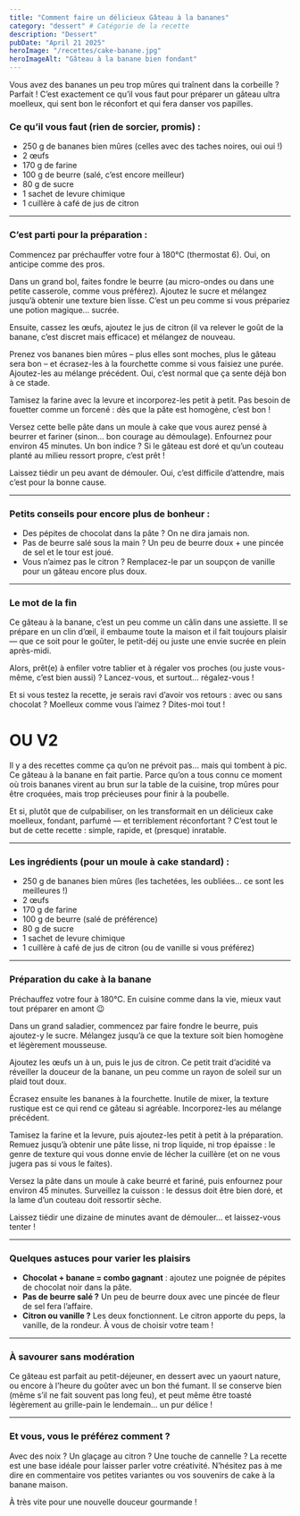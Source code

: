 ```yaml
---
title: "Comment faire un délicieux Gâteau à la bananes"
category: "dessert" # Catégorie de la recette
description: "Dessert"
pubDate: "April 21 2025"
heroImage: "/recettes/cake-banane.jpg"
heroImageAlt: "Gâteau à la banane bien fondant"
---
```


Vous avez des bananes un peu trop mûres qui traînent dans la corbeille ? Parfait ! C’est exactement ce qu’il vous faut pour préparer un gâteau ultra moelleux, qui sent bon le réconfort et qui fera danser vos papilles.

### Ce qu’il vous faut (rien de sorcier, promis) :

- 250 g de bananes bien mûres (celles avec des taches noires, oui oui !)
- 2 œufs
- 170 g de farine
- 100 g de beurre (salé, c’est encore meilleur)
- 80 g de sucre
- 1 sachet de levure chimique
- 1 cuillère à café de jus de citron

---

### C’est parti pour la préparation :

Commencez par préchauffer votre four à 180°C (thermostat 6). Oui, on anticipe comme des pros.

Dans un grand bol, faites fondre le beurre (au micro-ondes ou dans une petite casserole, comme vous préférez). Ajoutez le sucre et mélangez jusqu’à obtenir une texture bien lisse. C’est un peu comme si vous prépariez une potion magique… sucrée.

Ensuite, cassez les œufs, ajoutez le jus de citron (il va relever le goût de la banane, c’est discret mais efficace) et mélangez de nouveau.

Prenez vos bananes bien mûres – plus elles sont moches, plus le gâteau sera bon – et écrasez-les à la fourchette comme si vous faisiez une purée. Ajoutez-les au mélange précédent. Oui, c’est normal que ça sente déjà bon à ce stade.

Tamisez la farine avec la levure et incorporez-les petit à petit. Pas besoin de fouetter comme un forcené : dès que la pâte est homogène, c’est bon !

Versez cette belle pâte dans un moule à cake que vous aurez pensé à beurrer et fariner (sinon… bon courage au démoulage). Enfournez pour environ 45 minutes. Un bon indice ? Si le gâteau est doré et qu’un couteau planté au milieu ressort propre, c’est prêt !

Laissez tiédir un peu avant de démouler. Oui, c’est difficile d’attendre, mais c’est pour la bonne cause.

---

### Petits conseils pour encore plus de bonheur :

- Des pépites de chocolat dans la pâte ? On ne dira jamais non.
- Pas de beurre salé sous la main ? Un peu de beurre doux + une pincée de sel et le tour est joué.
- Vous n’aimez pas le citron ? Remplacez-le par un soupçon de vanille pour un gâteau encore plus doux.

---

### Le mot de la fin

Ce gâteau à la banane, c’est un peu comme un câlin dans une assiette. Il se prépare en un clin d’œil, il embaume toute la maison et il fait toujours plaisir — que ce soit pour le goûter, le petit-déj ou juste une envie sucrée en plein après-midi.

Alors, prêt(e) à enfiler votre tablier et à régaler vos proches (ou juste vous-même, c’est bien aussi) ? Lancez-vous, et surtout… régalez-vous !

Et si vous testez la recette, je serais ravi d’avoir vos retours : avec ou sans chocolat ? Moelleux comme vous l’aimez ? Dites-moi tout !

# OU V2

Il y a des recettes comme ça qu’on ne prévoit pas… mais qui tombent à pic. Ce gâteau à la banane en fait partie. Parce qu’on a tous connu ce moment où trois bananes virent au brun sur la table de la cuisine, trop mûres pour être croquées, mais trop précieuses pour finir à la poubelle.

Et si, plutôt que de culpabiliser, on les transformait en un délicieux cake moelleux, fondant, parfumé — et terriblement réconfortant ? C’est tout le but de cette recette : simple, rapide, et (presque) inratable.

---

### Les ingrédients (pour un moule à cake standard) :

- 250 g de bananes bien mûres (les tachetées, les oubliées… ce sont les meilleures !)
- 2 œufs
- 170 g de farine
- 100 g de beurre (salé de préférence)
- 80 g de sucre
- 1 sachet de levure chimique
- 1 cuillère à café de jus de citron (ou de vanille si vous préférez)

---

### Préparation du cake à la banane

Préchauffez votre four à 180°C. En cuisine comme dans la vie, mieux vaut tout préparer en amont 😉

Dans un grand saladier, commencez par faire fondre le beurre, puis ajoutez-y le sucre. Mélangez jusqu’à ce que la texture soit bien homogène et légèrement mousseuse.

Ajoutez les œufs un à un, puis le jus de citron. Ce petit trait d’acidité va réveiller la douceur de la banane, un peu comme un rayon de soleil sur un plaid tout doux.

Écrasez ensuite les bananes à la fourchette. Inutile de mixer, la texture rustique est ce qui rend ce gâteau si agréable. Incorporez-les au mélange précédent.

Tamisez la farine et la levure, puis ajoutez-les petit à petit à la préparation. Remuez jusqu’à obtenir une pâte lisse, ni trop liquide, ni trop épaisse : le genre de texture qui vous donne envie de lécher la cuillère (et on ne vous jugera pas si vous le faites).

Versez la pâte dans un moule à cake beurré et fariné, puis enfournez pour environ 45 minutes. Surveillez la cuisson : le dessus doit être bien doré, et la lame d’un couteau doit ressortir sèche.

Laissez tiédir une dizaine de minutes avant de démouler… et laissez-vous tenter !

---

### Quelques astuces pour varier les plaisirs

- **Chocolat + banane = combo gagnant** : ajoutez une poignée de pépites de chocolat noir dans la pâte.
- **Pas de beurre salé ?** Un peu de beurre doux avec une pincée de fleur de sel fera l’affaire.
- **Citron ou vanille ?** Les deux fonctionnent. Le citron apporte du peps, la vanille, de la rondeur. À vous de choisir votre team !

---

### À savourer sans modération

Ce gâteau est parfait au petit-déjeuner, en dessert avec un yaourt nature, ou encore à l’heure du goûter avec un bon thé fumant. Il se conserve bien (même s’il ne fait souvent pas long feu), et peut même être toasté légèrement au grille-pain le lendemain… un pur délice !

---

### Et vous, vous le préférez comment ?

Avec des noix ? Un glaçage au citron ? Une touche de cannelle ? La recette est une base idéale pour laisser parler votre créativité. N’hésitez pas à me dire en commentaire vos petites variantes ou vos souvenirs de cake à la banane maison.

À très vite pour une nouvelle douceur gourmande !

